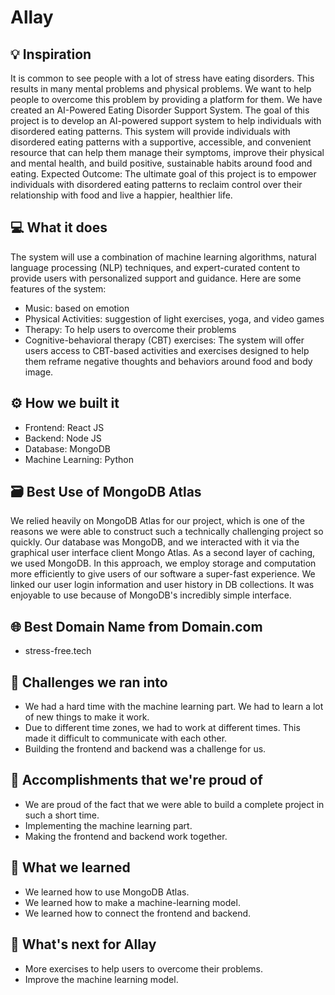 # Allay

## 💡 Inspiration

It is common to see people with a lot of stress have eating disorders. This results in many mental problems and physical problems. We want to help people to overcome this problem by providing a platform for them. We have created an AI-Powered Eating Disorder Support System. The goal of this project is to develop an AI-powered support system to help individuals with disordered eating patterns. This system will provide individuals with disordered eating patterns with a supportive, accessible, and convenient resource that can help them manage their symptoms, improve their physical and mental health, and build positive, sustainable habits around food and eating.
Expected Outcome: The ultimate goal of this project is to empower individuals with disordered eating patterns to reclaim control over their relationship with food and live a happier, healthier life.

## 💻 What it does

The system will use a combination of machine learning algorithms, natural language processing (NLP) techniques, and expert-curated content to provide users with personalized support and guidance. Here are some features of the system:
- Music: based on emotion
- Physical Activities: suggestion of light exercises, yoga, and video games 
- Therapy: To help users to overcome their problems
- Cognitive-behavioral therapy (CBT) exercises: The system will offer users access to CBT-based activities and exercises designed to help them reframe negative thoughts and behaviors around food and body image.


## ⚙️ How we built it

- Frontend: React JS
- Backend: Node JS
- Database: MongoDB
- Machine Learning: Python


## 🗃️ Best Use of MongoDB Atlas

We relied heavily on MongoDB Atlas for our project, which is one of the reasons we were able to construct such a technically challenging project so quickly. Our database was MongoDB, and we interacted with it via the graphical user interface client Mongo Atlas. As a second layer of caching, we used MongoDB. In this approach, we employ storage and computation more efficiently to give users of our software a super-fast experience. We linked our user login information and user history in DB collections. It was enjoyable to use because of MongoDB's incredibly simple interface.

## 🌐 Best Domain Name from Domain.com

- stress-free.tech

## 🧠 Challenges we ran into

- We had a hard time with the machine learning part. We had to learn a lot of new things to make it work.
- Due to different time zones, we had to work at different times. This made it difficult to communicate with each other.
- Building the frontend and backend was a challenge for us.

## 🏅 Accomplishments that we're proud of

- We are proud of the fact that we were able to build a complete project in such a short time.
- Implementing the machine learning part.
- Making the frontend and backend work together.

## 📖 What we learned

- We learned how to use MongoDB Atlas.
- We learned how to make a machine-learning model.
- We learned how to connect the frontend and backend.

## 🚀 What's next for Allay

- More exercises to help users to overcome their problems.
- Improve the machine learning model.
